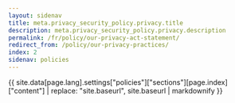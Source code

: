 ```yaml
---
layout: sidenav
title: meta.privacy_security_policy.privacy.title
description: meta.privacy_security_policy.privacy.description
permalink: /fr/policy/our-privacy-act-statement/
redirect_from: /policy/our-privacy-practices/
index: 2
sidenav: policies
---
```


{{ site.data[page.lang].settings["policies"]["sections"][page.index]["content"] | replace: "site.baseurl", site.baseurl | markdownify }}
